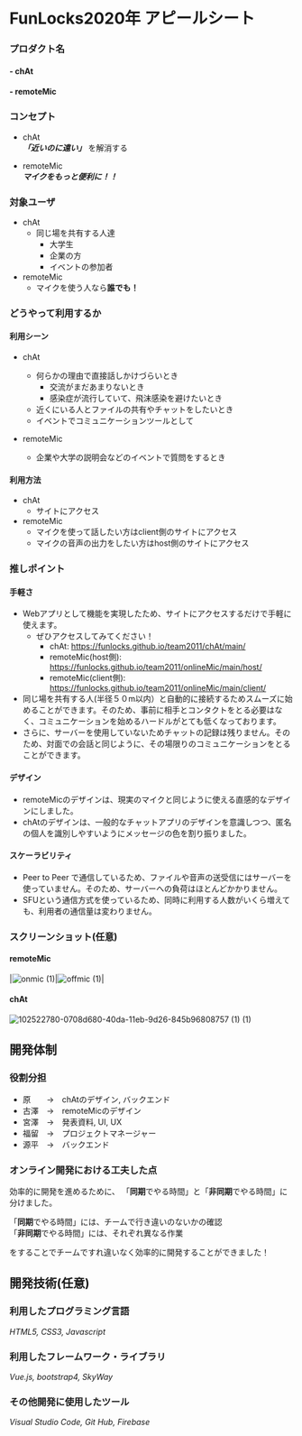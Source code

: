 # FunLocks2020年 アピールシート

### プロダクト名
#### - chAt
#### - remoteMic

### コンセプト

- chAt  
 ***「近いのに遠い」*** を解消する
 
- remoteMic  
 ***マイクをもっと便利に！！***

### 対象ユーザ
- chAt
	- 同じ場を共有する人達
		- 大学生
		- 企業の方
		- イベントの参加者
- remoteMic
	- マイクを使う人なら**誰でも！**

### どうやって利用するか

#### 利用シーン
- chAt
	 - 何らかの理由で直接話しかけづらいとき
		 - 交流がまだあまりないとき
		 - 感染症が流行していて、飛沫感染を避けたいとき
	 - 近くにいる人とファイルの共有やチャットをしたいとき
	 - イベントでコミュニケーションツールとして

- remoteMic
  - 企業や大学の説明会などのイベントで質問をするとき
#### 利用方法
- chAt
	- サイトにアクセス
- remoteMic
	- マイクを使って話したい方はclient側のサイトにアクセス
	- マイクの音声の出力をしたい方はhost側のサイトにアクセス


### 推しポイント  
#### 手軽さ
- Webアプリとして機能を実現したため、サイトにアクセスするだけで手軽に使えます。
	- ぜひアクセスしてみてください！
		- chAt: https://funlocks.github.io/team2011/chAt/main/
		- remoteMic(host側): https://funlocks.github.io/team2011/onlineMic/main/host/
		- remoteMic(client側): https://funlocks.github.io/team2011/onlineMic/main/client/
- 同じ場を共有する人(半径５０m以内）と自動的に接続するためスムーズに始めることができます。そのため、事前に相手とコンタクトをとる必要はなく、コミュニケーションを始めるハードルがとても低くなっております。
- さらに、サーバーを使用していないためチャットの記録は残りません。そのため、対面での会話と同じように、その場限りのコミュニケーションをとることができます。
#### デザイン
- remoteMicのデザインは、現実のマイクと同じように使える直感的なデザインにしました。 
- chAtのデザインは、一般的なチャットアプリのデザインを意識しつつ、匿名の個人を識別しやすいようにメッセージの色を割り振りました。
#### スケーラビリティ
- Peer to Peer で通信しているため、ファイルや音声の送受信にはサーバーを使っていません。そのため、サーバーへの負荷はほとんどかかりません。
- SFUという通信方式を使っているため、同時に利用する人数がいくら増えても、利用者の通信量は変わりません。


### スクリーンショット(任意)
#### remoteMic
|![onmic (1)](https://user-images.githubusercontent.com/68597660/102677831-b54e7200-41e7-11eb-9346-30eedf4615e3.png)|![offmic (1)](https://user-images.githubusercontent.com/68597660/102677834-b8496280-41e7-11eb-8ad5-208454e15a8a.png)|  
#### chAt
![102522780-0708d680-40da-11eb-9d26-845b96808757 (1) (1)](https://user-images.githubusercontent.com/68597660/102678069-4d009000-41e9-11eb-93f9-6fbf61bf8f98.png)


## 開発体制
### 役割分担
- 原　　->　chAtのデザイン, バックエンド
- 古澤　->　remoteMicのデザイン
- 宮澤　->　発表資料, UI, UX
- 福留　->　プロジェクトマネージャー
- 源平　->　バックエンド

### オンライン開発における工夫した点
効率的に開発を進めるために、
「**同期**でやる時間」と「**非同期**でやる時間」に分けました。

「**同期**でやる時間」には、チームで行き違いのないかの確認  
「**非同期**でやる時間」には、それぞれ異なる作業  

をすることでチームですれ違いなく効率的に開発することができました！

## 開発技術(任意)
### 利用したプログラミング言語
*HTML5, CSS3, Javascript*

### 利用したフレームワーク・ライブラリ
*Vue.js, bootstrap4, SkyWay*

### その他開発に使用したツール
*Visual Studio Code, Git Hub, Firebase*
